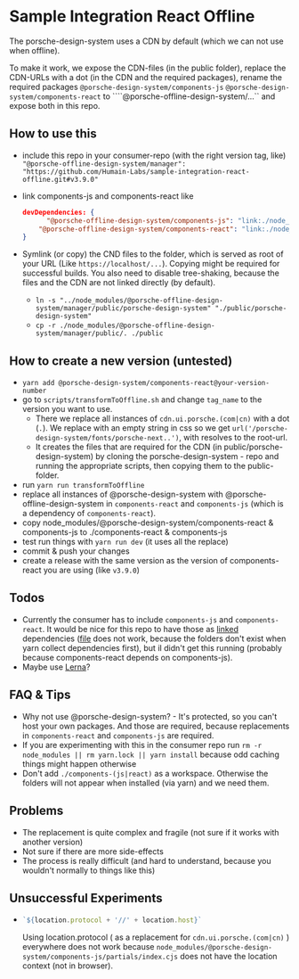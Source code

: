 # Sample Integration React Offline

The porsche-design-system uses a CDN by default (which we can not use when offline).

To make it work, we expose the CDN-files (in the public folder), replace the CDN-URLs with a dot (in the CDN and the required packages), rename the required packages ``@porsche-design-system/components-js`` ``@porsche-design-system/components-react`` to ````@porsche-offline-design-system/...`` and expose both in this repo.



## How to use this

- include this repo in your consumer-repo (with the right version tag, like)
  ``"@porsche-offline-design-system/manager": "https://github.com/Humain-Labs/sample-integration-react-offline.git#v3.9.0"``
  
- link components-js and components-react like
  
  ```json
  devDependencies: {
        "@porsche-offline-design-system/components-js": "link:./node_modules/@porsche-offline-design-system/manager/components-js",
      "@porsche-offline-design-system/components-react": "link:./node_modules/@porsche-offline-design-system/manager/components-react",
  }
  ```
  
- Symlink (or copy) the CND files to the folder, which is served as root of your URL (Like ``https://localhost/...``). Copying might be required for successful builds. You also need to disable tree-shaking, because the files and the CDN are not linked directly (by default).

  - ``ln -s "../node_modules/@porsche-offline-design-system/manager/public/porsche-design-system" "./public/porsche-design-system"``
  - `cp -r ./node_modules/@porsche-offline-design-system/manager/public/. ./public`

  


## How to create a new version (untested)

- ``yarn add @porsche-design-system/components-react@your-version-number``
- go to ``scripts/transformToOffline.sh`` and change `tag_name` to the version you want to use.
  - There we replace all instances of ``cdn.ui.porsche.(com|cn)`` with a dot (`.`). We replace with an empty string in css so we get `url('/porsche-design-system/fonts/porsche-next..')`, with resolves to the root-url.
  - It creates the files that are required for the CDN (in public/porsche-design-system) by cloning the porsche-design-system - repo and running the appropriate scripts, then copying them to the public-folder.
- run `yarn run transformToOffline`
- replace all instances of @porsche-design-system with @porsche-offline-design-system in
   ``components-react`` and ``components-js`` (which is a dependency of ``components-react``).
- copy node_modules/@porsche-design-system/components-react & components-js to ./components-react & components-js
- test run things with ``yarn run dev`` (it uses all the replace)
- commit & push your changes
- create a release with the same version as the version of components-react you are using (like `v3.9.0`)

## Todos

- Currently the consumer has to include ``components-js`` and ``components-react``. It would be nice for this repo to have those as [linked](https://yarnpkg.com/protocol/link) dependencies ([file](https://yarnpkg.com/protocol/file) does not work, because the folders don't exist when yarn collect dependencies first), but iI didn't get this running (probably because components-react depends on components-js).
- Maybe use [Lerna](https://lerna.js.org/)?


## FAQ & Tips

- Why not use @porsche-design-system? - It's protected, so you can't host your own packages. And those are required, because replacements in ``components-react`` and ``components-js`` are required.
- If you are experimenting with this in the consumer repo run ``rm -r node_modules || rm yarn.lock || yarn install`` because odd caching things might happen otherwise
- Don't add ``./components-(js|react)`` as a workspace. Otherwise the folders will not appear when installed (via yarn) and we need them.


## Problems

- The replacement is quite complex and fragile (not sure if it works with another version)
- Not sure if there are more side-effects
- The process is really difficult (and hard to understand, because you wouldn't normally to things like this)


## Unsuccessful Experiments

- ```js
  `${location.protocol + '//' + location.host}`
  ```

  Using location.protocol ( as a replacement for  ``cdn.ui.porsche.(com|cn)`` ) everywhere does not work because ``node_modules/@porsche-design-system/components-js/partials/index.cjs`` does not have the location context (not in browser).
